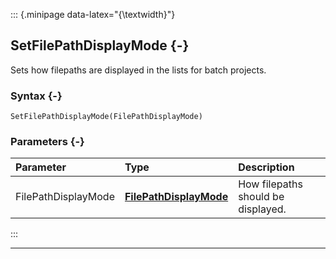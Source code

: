 ::: {.minipage data-latex="{\textwidth}"}
## SetFilePathDisplayMode {-}

Sets how filepaths are displayed in the lists for batch projects.

### Syntax {-}

```{sql}
SetFilePathDisplayMode(FilePathDisplayMode)
```

### Parameters {-}

**Parameter** | **Type** | **Description**
| :-- | :-- | :-- |
FilePathDisplayMode | **[FilePathDisplayMode](#filepathdisplaymode)** | How filepaths should be displayed.
:::

***

